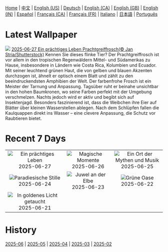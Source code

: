 [Home](../README.md) | [中文](zh-CN.md) | [English (US)](en-US.md) | [Deutsch](de-DE.md) | [English (CA)](en-CA.md) | [English (GB)](en-GB.md) | [English (IN)](en-IN.md) | [Español](es-ES.md) | [Français (CA)](fr-CA.md) | [Français (FR)](fr-FR.md) | [Italiano](it-IT.md) | [日本語](ja-JP.md) | [Português](pt-BR.md)

# Latest Wallpaper
![](https://www.bing.com/th?id=OHR.SplendidFrog_DE-DE7801241876_UHD.jpg)
[2025-06-27 Ein prächtiges Leben Prachtgreiffrosch(© Jan Stria/Shutterstock)](https://www.bing.com/th?id=OHR.SplendidFrog_DE-DE7801241876_UHD.jpg)
Kennen Sie dieses flinke Tier? Der Prachtgreiffrosch ist vor allem in den tropischen Regenwäldern Mittel- und Südamerikas zu Hause, insbesondere in Ländern wie Costa Rica, Kolumbien und Ecuador. Mit seiner leuchtend grünen Haut, die von gelben und blauen Akzenten durchzogen ist, ähnelt er optisch einem Blatt und zählt zu den beeindruckendsten Amphibien der Welt. Der farbenfrohe Frosch ist ein Meister der Tarnung und Anpassung. Tagsüber ruht er beinahe unsichtbar in den hohen Baumkronen, wo seine Farben perfekt mit der Umgebung verschmelzen. Nachts jedoch wird er aktiv und begibt sich auf Insektenjagd. Besonders faszinierend ist, dass die Weibchen ihre Eier auf Blätter über kleinen Wasserstellen ablegen. Nach dem Schlüpfen fallen die Kaulquappen direkt ins Wasser – eine clevere Anpassung, die Schutz vor Raubtieren bietet.

# Recent 7 Days
|  |  |  |
|:---:|:---:|:---:|
| ![](https://www.bing.com/th?id=OHR.SplendidFrog_DE-DE7801241876_400x240.jpg "Ein prächtiges Leben") 2025-06-27 | ![](https://www.bing.com/th?id=OHR.HorseheadRock_DE-DE6717487152_400x240.jpg "Magische Momente") 2025-06-26 | ![](https://www.bing.com/th?id=OHR.GlastonburyScenic_DE-DE4536606439_400x240.jpg "Ein Ort der Mythen und Musik") 2025-06-25 |
| ![](https://www.bing.com/th?id=OHR.ScenicEibsee_DE-DE0418956156_400x240.jpg "Paradiesische Stille") 2025-06-24 | ![](https://www.bing.com/th?id=OHR.DresdenElbe_DE-DE5406785601_400x240.jpg "Juwel an der Elbe") 2025-06-23 | ![](https://www.bing.com/th?id=OHR.AmazonEcuador_DE-DE0206747669_400x240.jpg "Grüne Oase") 2025-06-22 |
| ![](https://www.bing.com/th?id=OHR.IcelandSolstice_DE-DE8326410119_400x240.jpg "In goldenes Licht getaucht") 2025-06-21 |  |  |

# History
[2025-06](../archives/wallpaper/de-DE/w_2025_06.md) | [2025-05](../archives/wallpaper/de-DE/w_2025_05.md) | [2025-04](../archives/wallpaper/de-DE/w_2025_04.md) | [2025-03](../archives/wallpaper/de-DE/w_2025_03.md) | [2025-02](../archives/wallpaper/de-DE/w_2025_02.md)
